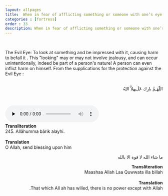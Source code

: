 ```yaml
---
layout: allpages
title:  When in fear of afflicting something or someone with one’s eye
categories : [fortress]
order : 33
description: When in fear of afflicting something or someone with one’s eye
---
```

&nbsp;
<div class="duaextra">
The Evil Eye: To look at something and be impressed with it, causing harm to befall it . 
This "looking" may or may not involve jealousy, and can occur unintentionally, 
indeed be part of a person's nature! A person can even inflict harm on himself.
From the supplications for the protection against the Evil Eye :
</div>
<br>
<div class="arabictext" dir="RTL">

اللّهُـمَّ بارِك عَلَـيهلاَّ اللهُ

</div>

&nbsp;

<audio controls  preload="none">
  <source src="{{ site.baseurl }}/audio/fortress/244.mp3" type="audio/mpeg">
Your browser does not support the audio element.
</audio> &nbsp;

<div class="duaextra" tabindex="0"> <div onclick = "void(0)"><strong>Transliteration</strong></div> <div class="extra">
245. Allâhumma bârik alayhi.

</div> </div> &nbsp; 
<div class="duaextra" tabindex="0"> <div onclick = "void(0)"><strong>Translation</strong></div> <div class="extra">
O Allah, send blessing upon him

</div> </div> 

<div class="arabictext" dir="RTL">

ما شاء الله لا قوة الا بالله


<div class="duaextra" tabindex="0"> <div onclick = "void(0)"><strong>Transliteration</strong></div> <div class="extra">
Maashaa Allah Laa Quwwata illa billah

</div> </div> &nbsp; 
<div class="duaextra" tabindex="0"> <div onclick = "void(0)"><strong>Translation</strong></div> <div class="extra">
That which All ah has willed, there is no power except with Allah.

</div> </div> 
